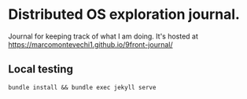 # Distributed OS exploration journal.

Journal for keeping track of what I am doing. It's hosted at https://marcomontevechi1.github.io/9front-journal/

## Local testing

`bundle install && bundle exec jekyll serve`

